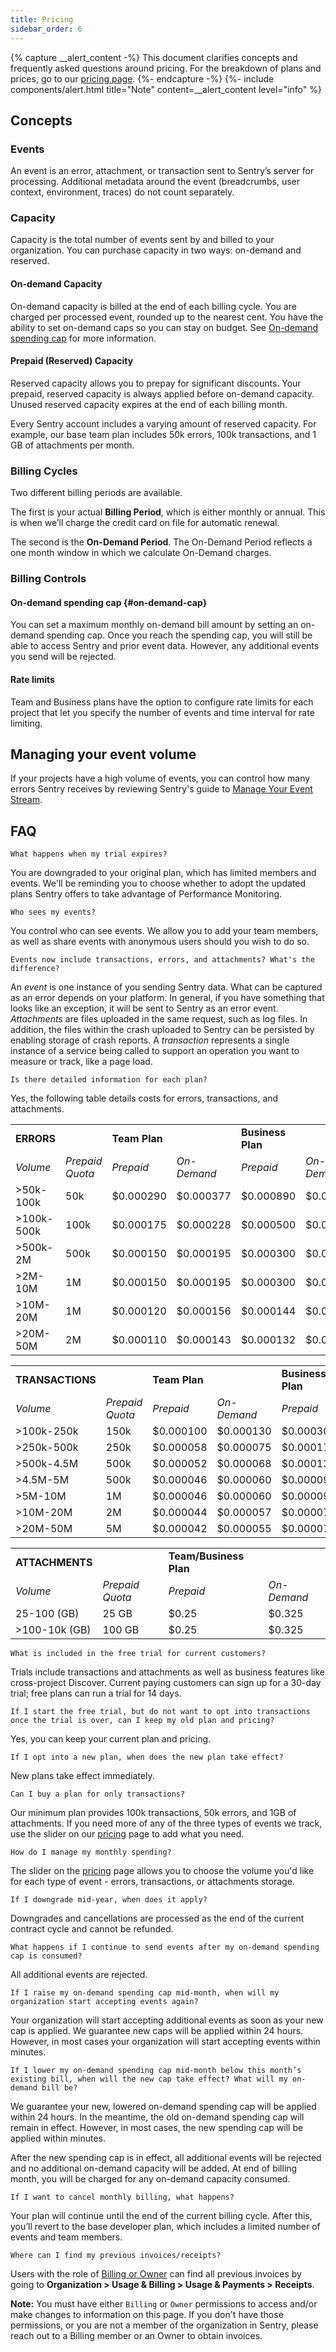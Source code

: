 ```yaml
---
title: Pricing
sidebar_order: 6
---
```


{% capture __alert_content -%}
This document clarifies concepts and frequently asked questions around pricing. For the breakdown of plans and prices, go to our [pricing page](https://sentry.io/pricing/).
{%- endcapture -%}
{%- include components/alert.html
  title="Note"
  content=__alert_content
  level="info"
%}

## Concepts

### Events

An event is an error, attachment, or transaction sent to Sentry’s server for processing. Additional metadata around the event (breadcrumbs, user context, environment, traces) do not count separately.

### Capacity

Capacity is the total number of events sent by and billed to your organization. You can purchase capacity in two ways: on-demand and reserved.

#### On-demand Capacity

On-demand capacity is billed at the end of each billing cycle. You are charged per processed event, rounded up to the nearest cent. You have the ability to set on-demand caps so you can stay on budget. See [On-demand spending cap](#on-demand-cap) for more information.

#### Prepaid (Reserved) Capacity

Reserved capacity allows you to prepay for significant discounts. Your prepaid, reserved capacity is always applied before on-demand capacity. Unused reserved capacity expires at the end of each billing month.

Every Sentry account includes a varying amount of reserved capacity. For example, our base team plan includes 50k errors, 100k transactions, and 1 GB of attachments per month.

### Billing Cycles

Two different billing periods are available.

The first is your actual **Billing Period**, which is either monthly or annual. This is when we’ll charge the credit card on file for automatic renewal.

The second is the **On-Demand Period**. The On-Demand Period reflects a one month window in which we calculate On-Demand charges.

### Billing Controls

#### On-demand spending cap {#on-demand-cap}

You can set a maximum monthly on-demand bill amount by setting an on-demand spending cap. Once you reach the spending cap, you will still be able to access Sentry and prior event data. However, any additional events you send will be rejected.

#### Rate limits

Team and Business plans have the option to configure rate limits for each project that let you specify the number of events and time interval for rate limiting.

## Managing your event volume

If your projects have a high volume of events, you can control how many errors Sentry receives by reviewing Sentry's guide to [Manage Your Event Stream](/accounts/quotas/manage-event-stream-guide/).

## FAQ

`What happens when my trial expires?`

You are downgraded to your original plan, which has limited members and events. We'll be reminding you to choose whether to adopt the updated plans Sentry offers to take advantage of Performance Monitoring.

`Who sees my events?`

You control who can see events. We allow you to add your team members, as well as share events with anonymous users should you wish to do so.

`Events now include transactions, errors, and attachments? What's the difference?`

An *event* is one instance of you sending Sentry data. What can be captured as an error depends on your platform. In general, if you have something that looks like an exception, it will be sent to Sentry as an error event. *Attachments* are files uploaded in the same request, such as log files. In addition, the files within the crash uploaded to Sentry can be persisted by enabling storage of crash reports. A *transaction* represents a single instance of a service being called to support an operation you want to measure or track, like a page load.

`Is there detailed information for each plan?`

Yes, the following table details costs for errors, transactions, and attachments.

<table>
  <tbody>
    <tr>
    <td>
      <strong>ERRORS </strong>
    </td>
    <td>
      <strong> </strong>
    </td>
      <td>
        <strong>Team Plan</strong>
      </td>
      <td>
        <strong></strong>
      </td>
      <td>
        <strong>Business Plan</strong>
      </td>
      <td>
        <strong></strong>
      </td>
    </tr>
    <tr>
      <td><i>Volume</i></td>
      <td><i>Prepaid Quota</i></td>
      <td><i>Prepaid</i></td>
      <td><i>On-Demand</i></td>
      <td><i>Prepaid</i></td>
      <td><i>On-Demand</i></td>
    </tr>
    <tr>
      <td>>50k-100k</td>
      <td>50k</td>
      <td>$0.000290</td>
      <td>$0.000377</td>
      <td>$0.000890</td>
      <td>$0.001157</td>
    </tr>
    <tr>
      <td>>100k-500k</td>
      <td>100k</td>
      <td>$0.000175</td>
      <td>$0.000228</td>
      <td>$0.000500</td>
      <td>$0.000650</td>
    </tr>
    <tr>
      <td>>500k-2M</td>
      <td>500k</td>
      <td>$0.000150</td>
      <td>$0.000195</td>
      <td>$0.000300</td>
      <td>$0.000390</td>
    </tr>
    <tr>
      <td>>2M-10M</td>
      <td>1M</td>
      <td>$0.000150</td>
      <td>$0.000195</td>
      <td>$0.000300</td>
      <td>$0.000390</td>
    </tr>
    <tr>
      <td>>10M-20M</td>
      <td>1M</td>
      <td>$0.000120</td>
      <td>$0.000156</td>
      <td>$0.000144</td>
      <td>$0.000187</td>
    </tr>
    <tr>
      <td>>20M-50M</td>
      <td>2M</td>
      <td>$0.000110</td>
      <td>$0.000143</td>
      <td>$0.000132</td>
      <td>$0.000172</td>
    </tr>
    
  </tbody>
</table>

<table>
  <tbody>
    <tr>
    <td>
      <strong>TRANSACTIONS </strong>
    </td>
    <td>
      <strong> </strong>
    </td>
      <td>
        <strong>Team Plan</strong>
      </td>
      <td>
        <strong></strong>
      </td>
      <td>
        <strong>Business Plan</strong>
      </td>
      <td>
        <strong></strong>
      </td>
    </tr>
    <tr>
      <td><i>Volume</i></td>
      <td><i>Prepaid Quota</i></td>
      <td><i>Prepaid</i></td>
      <td><i>On-Demand</i></td>
      <td><i>Prepaid</i></td>
      <td><i>On-Demand</i></td>
    </tr>
    <tr>
      <td>>100k-250k</td>
      <td>150k</td>
      <td>$0.000100</td>
      <td>$0.000130</td>
      <td>$0.000300</td>
      <td>$0.000390</td>
    </tr>
    <tr>
      <td>>250k-500k</td>
      <td>250k</td>
      <td>$0.000058</td>
      <td>$0.000075</td>
      <td>$0.000178</td>
      <td>$0.000231</td>
    </tr>
    <tr>
      <td>>500k-4.5M</td>
      <td>500k</td>
      <td>$0.000052</td>
      <td>$0.000068</td>
      <td>$0.000130</td>
      <td>$0.000169</td>
    </tr>
    <tr>
      <td>>4.5M-5M</td>
      <td>500k</td>
      <td>$0.000046</td>
      <td>$0.000060</td>
      <td>$0.000092</td>
      <td>$0.000120</td>
    </tr>
    <tr>
      <td>>5M-10M</td>
      <td>1M</td>
      <td>$0.000046</td>
      <td>$0.000060</td>
      <td>$0.000092</td>
      <td>$0.000120</td>
    </tr>
    <tr>
      <td>>10M-20M</td>
      <td>2M</td>
      <td>$0.000044</td>
      <td>$0.000057</td>
      <td>$0.000077</td>
      <td>$0.000100</td>
    </tr>
    <tr>
      <td>>20M-50M</td>
      <td>5M</td>
      <td>$0.000042</td>
      <td>$0.000055</td>
      <td>$0.000074</td>
      <td>$0.000096</td>
    </tr>
    
  </tbody>
</table>

<table>
  <tbody>
    <tr>
    <td>
      <strong>ATTACHMENTS </strong>
    </td>
    <td>
      <strong> </strong>
    </td>
      <td>
        <strong>Team/Business Plan</strong>
      </td>
      <td>
        <strong></strong>
      </td>
    </tr>
    <tr>
      <td><i>Volume</i></td>
      <td><i>Prepaid Quota</i></td>
      <td><i>Prepaid</i></td>
      <td><i>On-Demand</i></td>
    </tr>
    <tr>
      <td>25-100 (GB)</td>
      <td>25 GB</td>
      <td>$0.25</td>
      <td>$0.325</td>
    </tr>
    <tr>
      <td>>100-10k (GB)</td>
      <td>100 GB</td>
      <td>$0.25</td>
      <td>$0.325</td>
    </tr>
  </tbody>
</table>

`What is included in the free trial for current customers?`

Trials include transactions and attachments as well as business features like cross-project Discover. Current paying customers can sign up for a 30-day trial; free plans can run a trial for 14 days.

`If I start the free trial, but do not want to opt into transactions once the trial is over, can I keep my old plan and pricing?`

Yes, you can keep your current plan and pricing.

`If I opt into a new plan, when does the new plan take effect?`

New plans take effect immediately.

`Can I buy a plan for only transactions?`

Our minimum plan provides 100k transactions, 50k errors, and 1GB of attachments. If you need more of any of the three types of events we track, use the slider on our [pricing](https://sentry.io/pricing/) page to add what you need.

`How do I manage my monthly spending?`

The slider on the [pricing](https://sentry.io/pricing/) page allows you to choose the volume you'd like for each type of event - errors, transactions, or attachments storage.

`If I downgrade mid-year, when does it apply?`

Downgrades and cancellations are processed as the end of the current contract cycle and cannot be refunded.

`What happens if I continue to send events after my on-demand spending cap is consumed?`

All additional events are rejected.

`If I raise my on-demand spending cap mid-month, when will my organization start accepting events again?`

Your organization will start accepting additional events as soon as your new cap is applied. We guarantee new caps will be applied within 24 hours. However, in most cases your organization will start accepting events within minutes.

`If I lower my on-demand spending cap mid-month below this month’s existing bill, when will the new cap take effect? What will my on-demand bill be?`

We guarantee your new, lowered on-demand spending cap will be applied within 24 hours. In the meantime, the old on-demand spending cap will remain in effect. However, in most cases, the new spending cap will be applied within minutes.

After the new spending cap is in effect, all additional events will be rejected and no additional on-demand capacity will be added. At end of billing month, you will be charged for any on-demand capacity consumed.

`If I want to cancel monthly billing, what happens?`

Your plan will continue until the end of the current billing cycle. After this, you’ll revert to the base developer plan, which includes a limited number of events and team members.

`Where can I find my previous invoices/receipts?`

Users with the role of [Billing or Owner](/accounts/membership/) can find all previous invoices by going to **Organization > Usage & Billing > Usage & Payments > Receipts**.

**Note:** You must have either `Billing` or `Owner` permissions to access and/or make changes to information on this page. If you don't have those permissions, or you are not a member of the organization in Sentry, please reach out to a Billing member or an Owner to obtain invoices.
